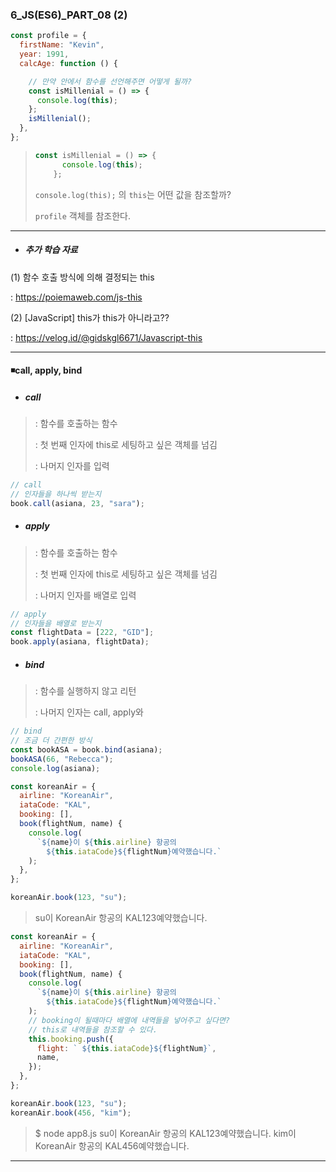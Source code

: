 ### 6_JS(ES6)_PART_08 (2)

```js
const profile = {
  firstName: "Kevin",
  year: 1991,
  calcAge: function () {

    // 만약 안에서 함수를 선언해주면 어떻게 될까?
    const isMillenial = () => {
      console.log(this);
    };
    isMillenial();
  },
};
```

> ```javascript
> const isMillenial = () => {
>       console.log(this);
>     };
> ```
>
> `console.log(this);` 의 `this`는 어떤 값을 참조할까?
>
> `profile` 객체를 참조한다. 



----

* ##### 추가 학습 자료 

(1) 함수 호출 방식에 의해 결정되는 this

: https://poiemaweb.com/js-this

(2) [JavaScript] this가 this가 아니라고??

: https://velog.id/@gidskgl6671/Javascript-this

---



#### ◾call, apply, bind

* ##### call 

> : 함수를 호출하는 함수 
>
> : 첫 번째 인자에 this로 세팅하고 싶은 객체를 넘김
>
> : 나머지 인자를 입력 

```javascript
// call
// 인자들을 하나씩 받는지
book.call(asiana, 23, "sara");
```

* ##### apply

> : 함수를 호출하는 함수 
>
> : 첫 번째 인자에 this로 세팅하고 싶은 객체를 넘김 
>
> : 나머지 인자를 배열로 입력 

```javascript
// apply
// 인자들을 배열로 받는지
const flightData = [222, "GID"];
book.apply(asiana, flightData);
```

* ##### bind 

> : 함수를 실행하지 않고 리턴
>
> : 나머지 인자는 call, apply와 

```javascript
// bind
// 조금 더 간편한 방식
const bookASA = book.bind(asiana);
bookASA(66, "Rebecca");
console.log(asiana);
```





```javascript
const koreanAir = {
  airline: "KoreanAir",
  iataCode: "KAL",
  booking: [],
  book(flightNum, name) {
    console.log(
      `${name}이 ${this.airline} 항공의 
        ${this.iataCode}${flightNum}예약했습니다.`
    );
  },
};

koreanAir.book(123, "su");
```

> su이 KoreanAir 항공의
>         KAL123예약했습니다.



```javascript
const koreanAir = {
  airline: "KoreanAir",
  iataCode: "KAL",
  booking: [],
  book(flightNum, name) {
    console.log(
      `${name}이 ${this.airline} 항공의 
        ${this.iataCode}${flightNum}예약했습니다.`
    );
    // booking이 될때마다 배열에 내역들을 넣어주고 싶다면?
    // this로 내역들을 참조할 수 있다.
    this.booking.push({
      flight: ` ${this.iataCode}${flightNum}`,
      name,
    });
  },
};

koreanAir.book(123, "su");
koreanAir.book(456, "kim");
```

> $ node app8.js
> su이 KoreanAir 항공의
>         KAL123예약했습니다.
> kim이 KoreanAir 항공의
>         KAL456예약했습니다.

---

